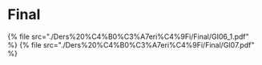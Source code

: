 # Final

<!--Index-->

{% file src="./Ders%20%C4%B0%C3%A7eri%C4%9Fi/Final/GI06_1.pdf" %}
{% file src="./Ders%20%C4%B0%C3%A7eri%C4%9Fi/Final/GI07.pdf" %}

<!--Index-->
